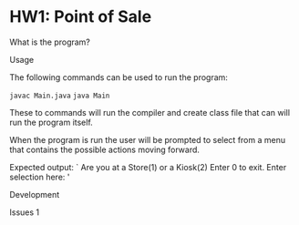 # HW1: Point of Sale


What is the program?


Usage

The following commands can be used to run the program:

`javac Main.java`
`java Main`

These to commands will run the compiler and create class file that can will
run the program itself.

When the program is run the user will be prompted to select from a menu that
contains the possible actions moving forward.

Expected output:
` Are you at a Store(1) or a Kiosk(2)
  Enter 0 to exit.
  Enter selection here: '


Development


Issues
                                                                               1